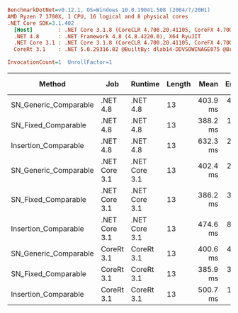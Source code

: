 ``` ini

BenchmarkDotNet=v0.12.1, OS=Windows 10.0.19041.508 (2004/?/20H1)
AMD Ryzen 7 3700X, 1 CPU, 16 logical and 8 physical cores
.NET Core SDK=3.1.402
  [Host]        : .NET Core 3.1.8 (CoreCLR 4.700.20.41105, CoreFX 4.700.20.41903), X64 RyuJIT
  .NET 4.8      : .NET Framework 4.8 (4.8.4220.0), X64 RyuJIT
  .NET Core 3.1 : .NET Core 3.1.8 (CoreCLR 4.700.20.41105, CoreFX 4.700.20.41903), X64 RyuJIT
  CoreRt 3.1    : .NET 5.0.29316.02 @BuiltBy: dlab14-DDVSOWINAGE075 @Branch: master @Commit: 40be8b7e2598b2ccb827fd90cd30c0e2d4496941, X64 AOT

InvocationCount=1  UnrollFactor=1  

```
|                Method |           Job |       Runtime | Length |     Mean |   Error |  StdDev | Gen 0 | Gen 1 | Gen 2 | Allocated |
|---------------------- |-------------- |-------------- |------- |---------:|--------:|--------:|------:|------:|------:|----------:|
| SN_Generic_Comparable |      .NET 4.8 |      .NET 4.8 |     13 | 403.9 ms | 4.86 ms | 4.55 ms |     - |     - |     - |         - |
|   SN_Fixed_Comparable |      .NET 4.8 |      .NET 4.8 |     13 | 388.2 ms | 1.42 ms | 1.26 ms |     - |     - |     - |         - |
|  Insertion_Comparable |      .NET 4.8 |      .NET 4.8 |     13 | 632.3 ms | 2.02 ms | 1.89 ms |     - |     - |     - |         - |
| SN_Generic_Comparable | .NET Core 3.1 | .NET Core 3.1 |     13 | 402.4 ms | 2.30 ms | 2.15 ms |     - |     - |     - |         - |
|   SN_Fixed_Comparable | .NET Core 3.1 | .NET Core 3.1 |     13 | 386.2 ms | 3.16 ms | 2.95 ms |     - |     - |     - |    1336 B |
|  Insertion_Comparable | .NET Core 3.1 | .NET Core 3.1 |     13 | 474.6 ms | 8.57 ms | 8.01 ms |     - |     - |     - |    1336 B |
| SN_Generic_Comparable |    CoreRt 3.1 |    CoreRt 3.1 |     13 | 400.6 ms | 4.38 ms | 4.10 ms |     - |     - |     - |         - |
|   SN_Fixed_Comparable |    CoreRt 3.1 |    CoreRt 3.1 |     13 | 385.9 ms | 3.36 ms | 3.14 ms |     - |     - |     - |         - |
|  Insertion_Comparable |    CoreRt 3.1 |    CoreRt 3.1 |     13 | 500.7 ms | 1.88 ms | 1.76 ms |     - |     - |     - |         - |
